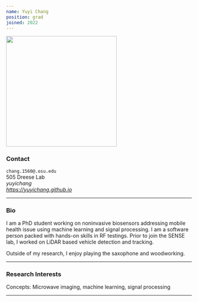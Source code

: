 ```yaml
---
name: Yuyi Chang
position: grad
joined: 2022
---
```


<img width="300" src="{{site.baseurl}}/images/people/{{page.avatar}}" data-action="zoom">

### Contact

<i class="fa fa-envelope-o"></i>  `chang.1560@.osu.edu`<br>
<i class="fa fa-building"></i> 505 Dreese Lab <br>
<i class="fa fa-github">yuyichang</i> <br>
<i class="fa fa-info-circle">https://yuyichang.github.io</i> <br>
<!--<i class="fa fa-bar-chart"></i> [google scholar](https://scholar.google.com/citations?user=R3yolm0AAAAJ&hl=en) <br>-->

<hr>

### Bio

I am a PhD student working on noninvasive biosensors addressing mobile health issue using machine learning and signal processing. I am a software person packed with hands-on skills in RF testings. Prior to join the SENSE lab, I worked on LiDAR based vehicle detection and tracking. 

Outside of my research, I enjoy playing the saxophone and woodworking.


<hr>

### Research Interests

Concepts: Microwave imaging, machine learning, signal processing

<hr>